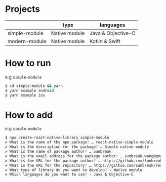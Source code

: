 # Projects

|               | type          | languages          |
|---------------|---------------|--------------------|
| simple-module | Native module | Java & Objective-C |
| modern-module | Native module | Kotlin & Swift     |

# How to run

e.g `simple-module`

```sh
$ cd simple-module && yarn
$ yarn example android
$ yarn example ios
```

# How to add

e.g `simple-module`

```sh
$ npx create-react-native-library simple-module
✔ What is the name of the npm package? … react-native-simple-module
✔ What is the description for the package? … Simple native module
✔ What is the name of package author? … Sunbreak
✔ What is the email address for the package author? … sunbreak.wang@gmail.com
✔ What is the URL for the package author? … https://github.com/Sunbreak
✔ What is the URL for the repository? … https://github.com/Sunbreak/react-native-simple-module
✔ What type of library do you want to develop? › Native module
✔ Which languages do you want to use? › Java & Objective-C
```